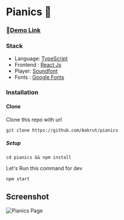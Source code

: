# Pianics 🎹

### 🔗[Demo Link](https://pianics.netlify.app/)

### Stack

- Language: [TypeScript](https://www.typescriptlang.org/)
- Frontend : [React Js](https://reactjs.org/)
- Player: [Soundfont](https://github.com/danigb/soundfont-player)
- Fonts : [Google Fonts](https://fonts.google.com/)

### Installation

#### Clone

Clone this repo with url

```shell
git clone https://github.com/Aakrut/pianics
```

##### Setup

```shell
cd pianics && npm install
```

Let's Run this command for dev

```shell
npm start
```

## Screenshot

![Pianics Page](https://user-images.githubusercontent.com/67114280/209668879-bbb035e6-0488-4190-ace6-58d1bdc6bfa2.png)

